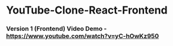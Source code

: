# YouTube-Clone-React-Frontend
### Version 1 (Frontend) Video Demo - https://www.youtube.com/watch?v=yC-hOwKz950
